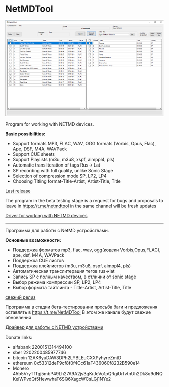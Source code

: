 # NetMDTool
![](https://github.com/cadavrezzz/NetMDTool/blob/main/2023-01-11_23-50-09.png)

Program for working with NETMD devices.

**Basic possibilities:**

- Support formats MP3, FLAC, WAV, OGG formats (Vorbis, Opus, Flac), Ape, DSF, M4A, WAVPack
- Support CUE sheets
- Support Playlists (m3u, m3u8, xspf, aimppl4, pls)
- Automatic transliteration of tags Rus-> Lat
- SP recording with full quality, unlike Sonic Stage
- Selection of compression mode SP, LP2, LP4
- Choosing Titling format-Title-Artist, Artist-Title, Title

[Last release](https://github.com/cadavrezzz/NetMDTool/releases/)

The program in the beta testing stage is a request for bugs and proposals to leave in https://t.me/netmdtool in the same channel will be fresh updates

[Driver for working with NETMD devices](https://zadig.akeo.ie/)

----------------------------------------------------------------------------------------------------------------------------------------------------------

Программа для работы с NetMD устройствами.

**Основные возможности:**
- Поддержка форматов mp3, flac, wav, ogg(кодеки Vorbis,Opus,FLAC), ape, dsf, M4A, WAVPack
- Поддержка CUE листов
- Поддержка плейлистов (m3u, m3u8, xspf, aimppl4, pls)
- Автоматическая транcлитерация тегов rus->lat
- Запись SP с полным качеством, в отличии от sonic stage
- Выбор режима компрессии SP, LP2, LP4
- Выбор формата тайтлинга - Title-Artist, Artist-Title, Title

[свежий релиз](https://github.com/cadavrezzz/NetMDTool/releases/)

Программа в стадии бета-тестировании
просьба баги и предложения оставлять
в https://t.me/NetMDTool
В этом же канале будут свежие обновления

[Драйвер для работы с NETMD устройствами](https://zadig.akeo.ie/)

Donate links:
- alfabank 2200151314494100
- sber 2202200485977746
- bitcoin 12AK6yuDAW3DPh2LYBLEuCXXPyhyreZmtD
- ethereum 0x53312deF9cf8f0f4Cc61aF436060f8232B590e14
- Monero 45b5VryTfTgj5mbP49Lh27A9A2js3gKrJeVo1pQRgiUrfvtnUh2Dk8q9dNQKeiWPvdQt5HewwhaT6SQ6XagcWCsLGj1NYe2

